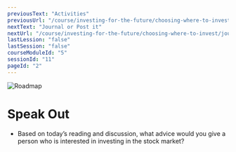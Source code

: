 ```yaml
---
previousText: "Activities"
previousUrl: "/course/investing-for-the-future/choosing-where-to-invest/activities"
nextText: "Journal or Post it"
nextUrl: "/course/investing-for-the-future/choosing-where-to-invest/journal-or-post-it"
lastLession: "false"
lastSession: "false"
courseModuleId: "5"
sessionId: "11"
pageId: "2"
---
```



![Roadmap](/assets/img/lets-talk-about-it.png)
# Speak Out

- Based on today’s reading and discussion, what advice would you give a person who is interested in investing in the stock market?
